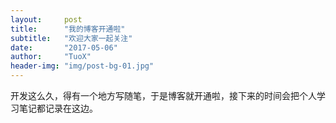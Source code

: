 ```yaml
---
layout:     post
title:      "我的博客开通啦"
subtitle:   "欢迎大家一起关注"
date:       "2017-05-06"
author:     "TuoX"
header-img: "img/post-bg-01.jpg"
---
```


<p>开发这么久，得有一个地方写随笔，于是博客就开通啦，接下来的时间会把个人学习笔记都记录在这边。</p>